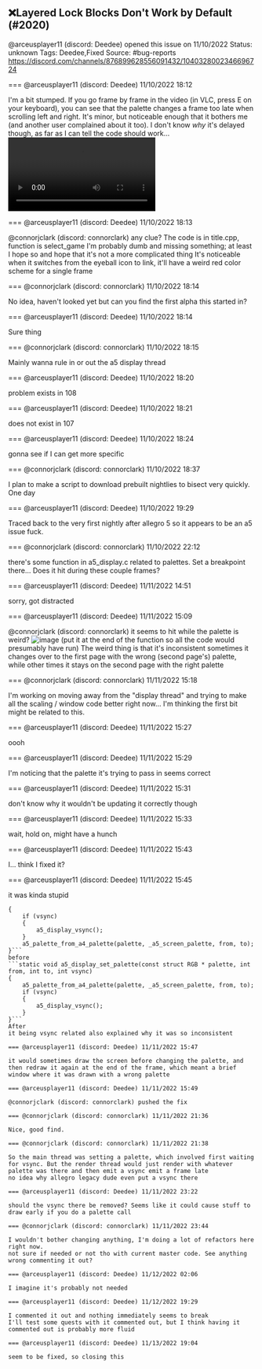 ## ❌Layered Lock Blocks Don't Work by Default (#2020)
@arceusplayer11 (discord: Deedee) opened this issue on 11/10/2022
Status: unknown
Tags: Deedee,Fixed
Source: #bug-reports https://discord.com/channels/876899628556091432/1040328002346696724


=== @arceusplayer11 (discord: Deedee) 11/10/2022 18:12

I'm a bit stumped. If you go frame by frame in the video (in VLC, press E on your keyboard), you can see that the palette changes a frame too late when scrolling left and right. It's minor, but noticeable enough that it bothers me (and another user complained about it too). I don't know *why* it's delayed though, as far as I can tell the code should work...
![image](https://cdn.discordapp.com/attachments/1040328002346696724/1040328002699001968/2022-11-10_09-53-03.mp4?ex=65ea0374&is=65d78e74&hm=6356f2f82d01149e6d390ecd9f97b53c9bf79556da4bb1b2cc7f364a41556fba&)

=== @arceusplayer11 (discord: Deedee) 11/10/2022 18:13

@connorjclark (discord: connorclark) any clue? The code is in title.cpp, function is select_game
I'm probably dumb and missing something; at least I hope so and hope that it's not a more complicated thing
It's noticeable when it switches from the eyeball icon to link, it'll have a weird red color scheme for a single frame

=== @connorjclark (discord: connorclark) 11/10/2022 18:14

No idea, haven't looked yet but can you find the first alpha this started in?

=== @arceusplayer11 (discord: Deedee) 11/10/2022 18:14

Sure thing

=== @connorjclark (discord: connorclark) 11/10/2022 18:15

Mainly wanna rule in or out the a5 display thread

=== @arceusplayer11 (discord: Deedee) 11/10/2022 18:20

problem exists in 108

=== @arceusplayer11 (discord: Deedee) 11/10/2022 18:21

does not exist in 107

=== @arceusplayer11 (discord: Deedee) 11/10/2022 18:24

gonna see if I can get more specific

=== @connorjclark (discord: connorclark) 11/10/2022 18:37

I plan to make a script to download prebuilt nightlies to bisect very quickly. One day

=== @arceusplayer11 (discord: Deedee) 11/10/2022 19:29

Traced back to the very first nightly after allegro 5
so it appears to be an a5 issue
fuck.

=== @connorjclark (discord: connorclark) 11/10/2022 22:12

there's some function in a5_display.c related to palettes. Set a breakpoint there... Does it hit during these couple frames?

=== @arceusplayer11 (discord: Deedee) 11/11/2022 14:51

sorry, got distracted

=== @arceusplayer11 (discord: Deedee) 11/11/2022 15:09

@connorjclark (discord: connorclark) it seems to hit while the palette is weird?
![image](https://cdn.discordapp.com/attachments/1040328002346696724/1040644477309689867/unknown.png?ex=65eb2a31&is=65d8b531&hm=a00d2264fc6cc2d3f6c90246076e1791278d2b9e39fb7c8768cf8b7041b090df&)
(put it at the end of the function so all the code would presumably have run)
The weird thing is that it's inconsistent
sometimes it changes over to the first page with the wrong (second page's) palette, while other times it stays on the second page with the right palette

=== @connorjclark (discord: connorclark) 11/11/2022 15:18

I'm working on moving away from the "display thread" and trying to make all the scaling / window code better right now... I'm thinking the first bit might be related to this.

=== @arceusplayer11 (discord: Deedee) 11/11/2022 15:27

oooh

=== @arceusplayer11 (discord: Deedee) 11/11/2022 15:29

I'm noticing that the palette it's trying to pass in seems correct

=== @arceusplayer11 (discord: Deedee) 11/11/2022 15:31

don't know why it wouldn't be updating it correctly though

=== @arceusplayer11 (discord: Deedee) 11/11/2022 15:33

wait, hold on, might have a hunch

=== @arceusplayer11 (discord: Deedee) 11/11/2022 15:43

I... think I fixed it?

=== @arceusplayer11 (discord: Deedee) 11/11/2022 15:45

it was kinda stupid
```static void a5_display_set_palette(const struct RGB * palette, int from, int to, int vsync)
{
    if (vsync)
    {
        a5_display_vsync();
    }
    a5_palette_from_a4_palette(palette, _a5_screen_palette, from, to);
}```
before
```static void a5_display_set_palette(const struct RGB * palette, int from, int to, int vsync)
{
    a5_palette_from_a4_palette(palette, _a5_screen_palette, from, to);
    if (vsync)
    {
        a5_display_vsync();
    }
}```
After
it being vsync related also explained why it was so inconsistent

=== @arceusplayer11 (discord: Deedee) 11/11/2022 15:47

it would sometimes draw the screen before changing the palette, and then redraw it again at the end of the frame, which meant a brief window where it was drawn with a wrong palette

=== @arceusplayer11 (discord: Deedee) 11/11/2022 15:49

@connorjclark (discord: connorclark) pushed the fix

=== @connorjclark (discord: connorclark) 11/11/2022 21:36

Nice, good find.

=== @connorjclark (discord: connorclark) 11/11/2022 21:38

So the main thread was setting a palette, which involved first waiting for vsync. But the render thread would just render with whatever palette was there and then emit a vsync emit a frame late
no idea why allegro legacy dude even put a vsync there

=== @arceusplayer11 (discord: Deedee) 11/11/2022 23:22

should the vsync there be removed? Seems like it could cause stuff to draw early if you do a palette call

=== @connorjclark (discord: connorclark) 11/11/2022 23:44

I wouldn't bother changing anything, I'm doing a lot of refactors here right now.
not sure if needed or not tho with current master code. See anything wrong commenting it out?

=== @arceusplayer11 (discord: Deedee) 11/12/2022 02:06

I imagine it's probably not needed

=== @arceusplayer11 (discord: Deedee) 11/12/2022 19:29

I commented it out and nothing immediately seems to break
I'll test some quests with it commented out, but I think having it commented out is probably more fluid

=== @arceusplayer11 (discord: Deedee) 11/13/2022 19:04

seem to be fixed, so closing this

